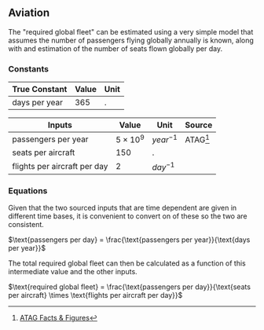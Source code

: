 ## Aviation

The "required global fleet" can be estimated using a very simple model that assumes the number of passengers flying globally annually is known, along with and estimation of the number of seats flown globally per day.

### Constants

| True Constant | Value | Unit |
| ------------- | ----- | ---- |
| days per year | $365$ | .    |

| Inputs                       | Value           | Unit        | Source   |
| ---------------------------- | --------------- | ----------- | -------- |
| passengers per year          | $5 \times 10^9$ | $year^{-1}$ | ATAG[^1] |
| seats per aircraft           | $150$           | .           |          |
| flights per aircraft per day | $2$             | $day^{-1}$  |          |

### Equations

Given that the two sourced inputs that are time dependent are given in different time bases, it is convenient to convert on of these so the two are consistent.

$\text{passengers per day} = \frac{\text{passengers per year}}{\text{days per year}}$

The total required global fleet can then be calculated as a function of this intermediate value and the other inputs.

$\text{required global fleet} = \frac{\text{passengers per day}}{\text{seats per aircraft} \times \text{flights per aircraft per day}}$

[^1]: [ATAG Facts & Figures](https://atag.org/facts-figures)